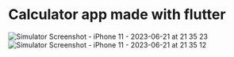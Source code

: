 # Calculator app made with flutter

![Simulator Screenshot - iPhone 11 - 2023-06-21 at 21 35 23](https://github.com/tharun797/Calculator/assets/132987320/05372a3e-84d2-41d6-8ea8-e9d147dffa06)
![Simulator Screenshot - iPhone 11 - 2023-06-21 at 21 35 12](https://github.com/tharun797/Calculator/assets/132987320/6f8ca4ab-0737-416a-9da0-60ffad7c1817)
